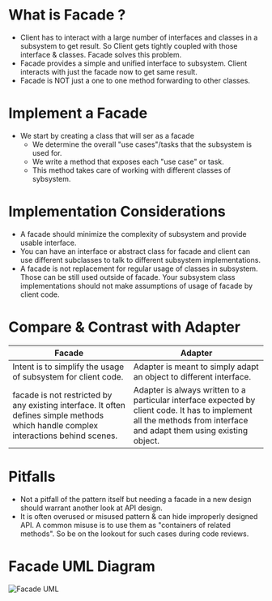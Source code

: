 # What is Facade ? 

* Client has to interact with a large number of interfaces and classes in a subsystem to get result.
So Client gets tightly coupled with those interface & classes. Facade solves this problem.
* Facade provides a simple and unified interface to subsystem. Client interacts with just the facade now to get same result.
* Facade is NOT just a one to one method forwarding to other classes.

# Implement a Facade

* We start by creating a class that will ser as a facade
    * We determine the overall "use cases"/tasks that the subsystem is used for.
    * We write a method that exposes each "use case" or task.
    * This method takes care of working with different classes of sybsystem.

# Implementation Considerations

* A facade should minimize the complexity of subsystem and provide usable interface.
* You can have an interface or abstract class for facade and client can use different subclasses to talk to different subsystem implementations.
* A facade is not replacement for regular usage of classes in subsystem. Those can be still used outside of facade.
Your subsystem class implementations should not make assumptions of usage of facade by client code.

# Compare & Contrast with Adapter

Facade  | Adapter
------------- | -------------
Intent is to simplify the usage of subsystem for client code. | Adapter is meant to simply adapt an object to different interface.
facade is not restricted by any existing interface. It often defines simple methods which handle complex interactions behind scenes. | Adapter is always written to a particular interface expected by client code. It has to implement all the methods from interface and adapt them using existing object.

# Pitfalls

* Not a pitfall of the pattern itself but needing a facade in a new design should warrant another look at API design.
* It is often overused or misused pattern & can hide improperly designed API. A common misuse is to use them as "containers of related methods". So be on the lookout for such cases during code reviews.

# Facade UML Diagram

![Facade UML](https://github.com/ugurcancetin/Design-Patterns-Java8/blob/master/Structural%20DPs/Facade-DP/Facade.PNG)
